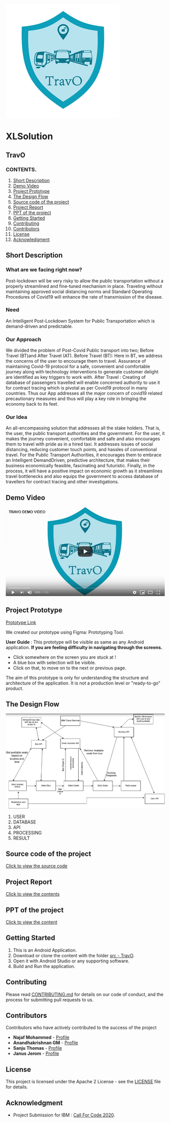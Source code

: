 ![](Image%20Assets/TravO_Logo_small.png)
# XLSolution
## TravO
### CONTENTS.

1. [Short Description](#short-description)
1. [Demo Video](#demo-video)
1. [Project Prototype](#project-prototype)
1. [The Design Flow](#the-design-flow)
1. [Source code of the project](#source-code-of-the-project)
1. [Project Report](#project-report)
1. [PPT of the project](#ppt-of-the-project)
1. [Getting Started](#getting-started)
1. [Contributing](#contributing)
1. [Contributors](#contributors)
1. [License](#license)
1. [Acknowledgment](#acknowledgment)


## Short Description

### What are we facing right now?
Post-lockdown will be very risky to allow the public transportation without a properly streamlined and fine-tuned mechanism in place. Traveling without maintaining approved social distancing norms and Standard Operating Procedures of Covid19 will enhance the rate of transmission of the disease.

### Need
An Intelligent Post-Lockdown System for Public Transportation which is demand-driven and predictable.

### Our Approach
We divided the problem of Post-Covid Public transport into two; 
Before Travel (BT)and After Travel (AT). 
Before Travel (BT): 
Here in BT, we address the concerns of the user to encourage them to travel. Assurance of maintaining Covid-19 protocol for a safe, convenient and comfortable journey along with technology interventions to generate customer delight are identified as key triggers to work with. 
After Travel : 
Creating of database of passengers travelled will enable concerned authority to use it for contract tracing which is pivotal as per Covid19 protocol in many countries. 
Thus our App addresses all the major concern of covid19 related precautionary measures and thus will play a key role in bringing the economy back to its feet.

### Our Idea
An all-encompassing solution that addresses all the stake holders. That is, the user, the public transport authorities and the government. For the user, it makes the journey convenient, comfortable and safe and also encourages them to travel with pride as in a hired taxi. It addresses issues of social distancing, reducing customer touch points, and hassles of conventional travel. For the Public Transport Authorities, it encourages them to embrace an Intelligent DemandDriven, predictive architecture, that makes their business economically feasible, fascinating and futuristic. Finally, in the process, it will have a positive impact on economic growth as it streamlines travel bottlenecks and also equips the government to access database of travellers for contract tracing and other investigations. 

## Demo Video
[![Watch the video](https://github.com/janusjerom/TravO/blob/master/Image%20Assets/VideoAsset.PNG)](https://www.youtube.com/playlist?list=PL6h0HSpXA_3TaeRtsHNE5uTjnQ9lYkVCC)

## Project Prototype
[Prototype Link](https://www.figma.com/proto/P5KugRilNUIPm34KCnlXDC/xlsol?node-id=2%3A6&scaling=scale-down)

We created our prototype using Figma: Prototyping Tool.

**User Guide** : 
This prototype will be visible as same as any Android application.
**If you are feeling difficulty in navigating through the screens.**
- Click somewhere on the screen you are stuck at !
- A blue box with selection will be visible.
- Click on that, to move on to the next or previous page.

The aim of this prototype is only for understanding the structure and architecture of the application.
It is not a production level or "ready-to-go" product. 

## The Design Flow
![Video transcription/translation app](https://github.com/janusjerom/TravO/blob/master/Image%20Assets/DesignFlow.jpg)
1. USER
2. DATABASE
3. API
4. PROCESSING
5. RESULT

## Source code of the project
[Click to view the source code](https://github.com/janusjerom/TravO/tree/master/src%20-%20TravO)

## Project Report
[Click to view the contents](https://github.com/janusjerom/TravO/blob/master/Project%20Report/TravO%20-%20Project%20Report.pdf)

## PPT of the project
[Click to view the content](https://github.com/janusjerom/TravO/tree/master/Project%20-%20TravO%20Presentation)

## Getting Started
1. This is an Android Application.
2. Download or clone the content with the folder [src - TravO](https://github.com/janusjerom/TravO/tree/master/src%20-%20TravO).
3. Open it with Android Studio or any supporting software.
4. Build and Run the application.

## Contributing
Please read [CONTRIBUTING.md](Contributing.md) for details on our code of conduct, and the process for submitting pull requests to us.

## Contributors
Contributors who have actively contributed to the success of the project
* **Najaf Mohammed** - [Profile](https://github.com/najafmohammed)
* **Anandhakrishnan GM** - [Profile](https://github.com/Anandhakrishnan2000)
* **Sanju Thomas** - [Profile](https://github.com/Sanju-Thomas)
* **Janus Jerom** - [Profile](https://github.com/janusjerom)

## License
This project is licensed under the Apache 2 License - see the [LICENSE](LICENSE) file for details.

## Acknowledgment
* Project Submission for IBM : [Call For Code 2020](https://developer.ibm.com/callforcode/).



